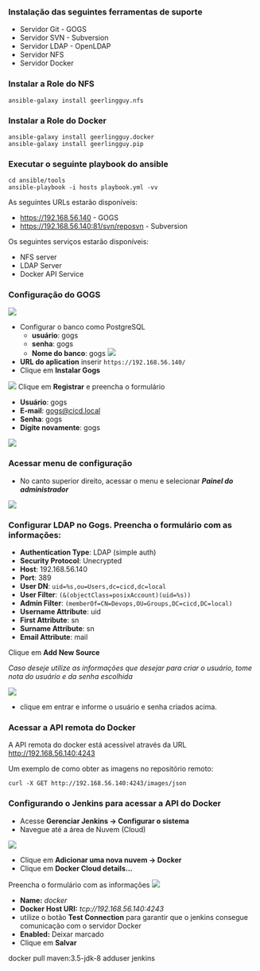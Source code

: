 ### Instalação das seguintes ferramentas de suporte
- Servidor Git - GOGS
- Servidor SVN - Subversion
- Servidor LDAP - OpenLDAP
- Servidor NFS
- Servidor Docker

### Instalar a Role do NFS
```
ansible-galaxy install geerlingguy.nfs
```

### Instalar a Role do Docker
```
ansible-galaxy install geerlingguy.docker
ansible-galaxy install geerlingguy.pip
```

### Executar o seguinte playbook do ansible
```
cd ansible/tools
ansible-playbook -i hosts playbook.yml -vv
```

As seguintes URLs estarão disponíveis:
- https://192.168.56.140 - GOGS
- https://192.168.56.140:81/svn/reposvn - Subversion

Os seguintes serviços estarão disponíveis:
- NFS server
- LDAP Server
- Docker API Service

### Configuração do GOGS
![](/images/fig38-gogs.png)
* Configurar o banco como PostgreSQL
  - **usuário**: gogs
  - **senha**: gogs
  - **Nome do banco**: gogs
![](/images/fig39-gogs.png)
* **URL do aplication** inserir `https://192.168.56.140/`
* Clique em **Instalar Gogs**

![](/images/fig40-gogs.png)
Clique em **Registrar** e preencha o formulário
  - **Usuário**: gogs
  - **E-mail**: gogs@cicd.local
  - **Senha**: gogs
  - **Digite novamente**: gogs

![](/images/fig63-ldap-gogs.png)
### Acessar menu de configuração
- No canto superior direito, acessar o menu e selecionar ***Painel do administrador***

![](/images/fig44-ldap-gogs.png)
### Configurar LDAP no Gogs. Preencha o formulário com as informações:
  - **Authentication Type**: LDAP (simple auth)
  - **Security Protocol**: Unecrypted
  - **Host**: 192.168.56.140
  - **Port**: 389
  - **User DN**: `uid=%s,ou=Users,dc=cicd,dc=local`
  - **User Filter**: `(&(objectClass=posixAccount)(uid=%s))`
  - **Admin Filter**: `(memberOf=CN=Devops,OU=Groups,DC=cicd,DC=local)`
  - **Username Attribute**: uid
  - **First Attribute**: sn
  - **Surname Attribute**: sn
  - **Email Attribute**: mail

Clique em **Add New Source**


*Caso deseje utilize as informações que desejar para criar o usuário, tome nota do usuário e da senha escolhida*

![](/images/fig41-gogs.png)
* clique em entrar e informe o usuário e senha criados acima.

### Acessar a API remota do Docker
A API remota do docker está acessível através da URL http://192.168.56.140:4243

Um exemplo de como obter as imagens no repositório remoto:
```
curl -X GET http://192.168.56.140:4243/images/json
```

### Configurando o Jenkins para acessar a API do Docker
- Acesse **Gerenciar Jenkins &rarr; Configurar o sistema**
- Navegue até a área de Nuvem (Cloud)

![](/images/fig67-docker.png)
- Clique em **Adicionar uma nova nuvem &rarr; Docker**
- Clique em **Docker Cloud details...**

Preencha o formulário com as informações
![](/images/fig68-docker.png)
  - **Name:** _docker_
  - **Docker Host URI:** _tcp://192.168.56.140:4243_
  - utilize o botão **Test Connection** para garantir que o jenkins consegue comunicação com o servidor Docker
  - **Enabled:** Deixar marcado
  - Clique em **Salvar**


docker pull maven:3.5-jdk-8
adduser jenkins
